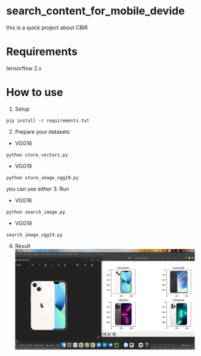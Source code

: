 # search_content_for_mobile_devide
this is a quick project about CBIR
# Requirements
tensorflow 2.x
# How to use
1. Setup
```
pip install -r requirements.txt
```
2. Prepare your datasets
- VGG16
```
python store_vectors.py
```
- VGG19
```
python store_image_vgg19.py
```
you can use either
3. Run
- VGG16
```
python search_image.py
```
- VGG19
```
search_image_vgg19.py
```
4. Result
![](/testimage/results.jpg)
